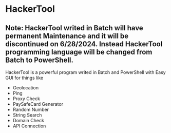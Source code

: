 # HackerTool
## Note: HackerTool writed in Batch will have permanent Maintenance and it will be discontinued on 6/28/2024. Instead HackerTool programming language will be changed from Batch to PowerShell.
HackerTool is a powerful program writed in Batch and PowerShell with Easy GUI for things like
- Geolocation
- Ping
- Proxy Check
- PaySafeCard Generator
- Random Number
- String Search
- Domain Check
- API Connection
